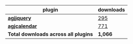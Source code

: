 plugin|downloads
------|----------
[**agjjquery**](https://www.npmjs.com/package/agjjquery)|[295](https://www.npmjs.com/package/agjjquery)
[**agjcalendar**](https://www.npmjs.com/package/agjcalendar)|[771](https://www.npmjs.com/package/agjcalendar)
**Total downloads across all plugins**|**1,066**
